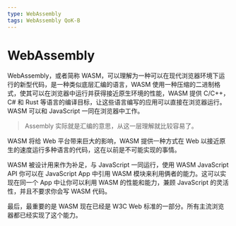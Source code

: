 ```yaml
---
type: WebAssembly
tags: WebAssembly QoK-B
---
```


# WebAssembly

WebAssembly，或者简称 WASM，可以理解为一种可以在现代浏览器环境下运行的新型代码，是一种类似底层汇编的语言，WASM 使用一种压缩的二进制格式，使其可以在浏览器中运行并获得接近原生环境的性能，WASM 提供 C/C++，C# 和 Rust 等语言的编译目标，让这些语言编写的应用可以直接在浏览器运行。WASM 可以和 JavaScript 一同在浏览器中工作。

> Assembly 实际就是汇编的意思，从这一层理解就比较容易了。

WASM 将给 Web 平台带来巨大的影响，WASM 提供一种方式在 Web 以接近原生的速度运行多种语言的代码，这在以前是不可能实现的事情。

WASM 被设计用来作为补足，与 JavaScript 一同运行，使用 WASM JavaScript API 你可以在 JavaScript App 中引用 WASM 模块来利用俩者的能力。这可以实现在同一个 App 中让你可以利用 WASM 的性能和能力，兼顾 JavaScript 的灵活性，并且不要求你会写 WASM 代码。

最后，最重要的是 WASM 现在已经是 W3C Web 标准的一部分。所有主流浏览器都已经实现了这个能力。
